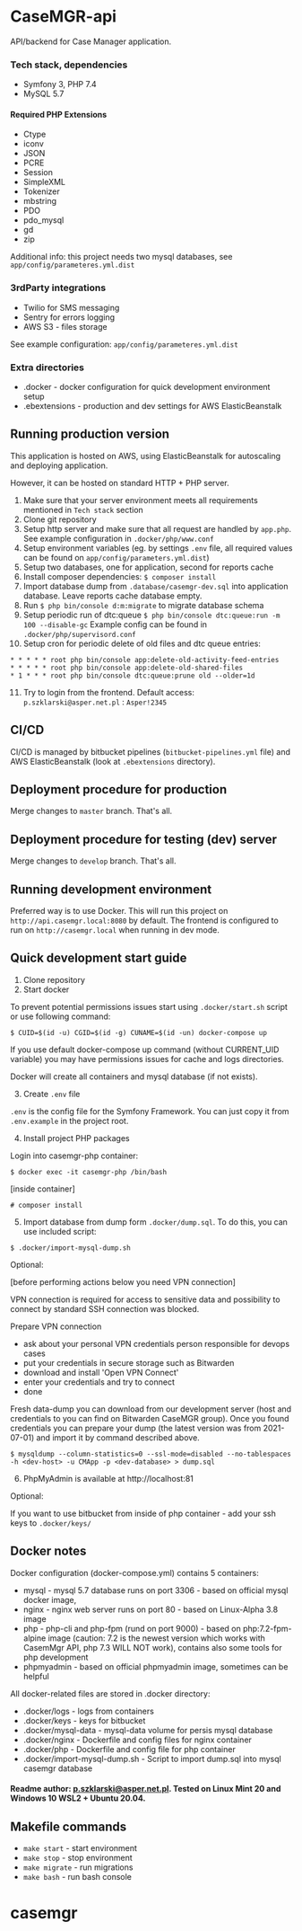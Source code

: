 CaseMGR-api
===========

API/backend for Case Manager application.

### Tech stack, dependencies

* Symfony 3, PHP 7.4
* MySQL 5.7

#### Required PHP Extensions
* Ctype
* iconv
* JSON
* PCRE
* Session
* SimpleXML
* Tokenizer
* mbstring
* PDO
* pdo_mysql
* gd
* zip

Additional info: this project needs two mysql databases, see `app/config/parameteres.yml.dist`

### 3rdParty integrations

* Twilio for SMS messaging
* Sentry for errors logging
* AWS S3 - files storage

See example configuration: `app/config/parameteres.yml.dist`

### Extra directories

* .docker - docker configuration for quick development environment setup
* .ebextensions - production and dev settings for AWS ElasticBeanstalk 

## Running production version

This application is hosted on AWS, using ElasticBeanstalk for autoscaling and deploying application.

However, it can be hosted on standard HTTP + PHP server.

1. Make sure that your server environment meets all requirements mentioned in `Tech stack` section
2. Clone git repository
3. Setup http server and make sure that all request are handled by `app.php`. See example configuration in `.docker/php/www.conf` 
4. Setup environment variables (eg. by settings `.env` file, all required values can be found on `app/config/parameters.yml.dist`) 
5. Setup two databases, one for application, second for reports cache
6. Install composer dependencies: 
   ```$ composer install```
7. Import database dump from `.database/casemgr-dev.sql` into application database. Leave reports cache database empty.
8. Run 
   ```$ php bin/console d:m:migrate``` to migrate database schema
9. Setup periodic run of dtc:queue
   ```$ php bin/console dtc:queue:run -m 100 --disable-gc``` 
   Example config can be found in `.docker/php/supervisord.conf`
10. Setup cron for periodic delete of old files and dtc queue entries:

```
* * * * * root php bin/console app:delete-old-activity-feed-entries
* * * * * root php bin/console app:delete-old-shared-files
* 1 * * * root php bin/console dtc:queue:prune old --older=1d

```
11. Try to login from the frontend. Default access: `p.szklarski@asper.net.pl` : `Asper!2345` 

## CI/CD

CI/CD is managed by bitbucket pipelines (`bitbucket-pipelines.yml` file) and AWS ElasticBeanstalk (look at `.ebextensions` directory).

## Deployment procedure for production

Merge changes to `master` branch. That's all.

## Deployment procedure for testing (dev) server

Merge changes to `develop` branch. That's all.


## Running development environment

Preferred way is to use Docker.  This will run this project on `http://api.casemgr.local:8080` by default.  The frontend is configured to run on `http://casemgr.local` when running in dev mode.

## Quick development start guide

1. Clone repository
2. Start docker

To prevent potential permissions issues start using ```.docker/start.sh``` script or use following command:

```
$ CUID=$(id -u) CGID=$(id -g) CUNAME=$(id -un) docker-compose up
```

If you use default docker-compose up command (without CURRENT_UID variable) you may have permissions issues for cache and logs directories.

Docker will create all containers and mysql database (if not exists).

3. Create `.env` file

`.env` is the config file for the Symfony Framework. You can just copy it from `.env.example` in the project root.

4. Install project PHP packages

Login into casemgr-php container:

```
$ docker exec -it casemgr-php /bin/bash
```

[inside container]

```
# composer install
```

5. Import database from dump form `.docker/dump.sql`. To do this, you can use included script:

```
$ .docker/import-mysql-dump.sh
```

Optional:

[before performing actions below you need VPN connection]

VPN connection is required for access to sensitive data and possibility to connect by standard SSH connection was blocked.

Prepare VPN connection
- ask about your personal VPN credentials person responsible for devops cases
- put your credentials in secure storage such as Bitwarden
- download and install 'Open VPN Connect'
- enter your credentials and try to connect
- done

Fresh data-dump you can download from our development server (host and credentials to you can find on Bitwarden CaseMGR group).
Once you found credentials you can prepare your dump (the latest version was from 2021-07-01) and import it by command described above.

```
$ mysqldump --column-statistics=0 --ssl-mode=disabled --no-tablespaces -h <dev-host> -u CMApp -p <dev-database> > dump.sql
```

6. PhpMyAdmin is available at http://localhost:81

Optional:

If you want to use bitbucket from inside of php container - add your ssh keys to ```.docker/keys/```

## Docker notes

Docker configuration (docker-compose.yml) contains 5 containers:

- mysql - mysql 5.7 database runs on port 3306 - based on official mysql docker image,
- nginx - nginx web server runs on port 80 - based on Linux-Alpha 3.8 image
- php - php-cli and php-fpm (rund on port 9000) - based on php:7.2-fpm-alpine image (caution: 7.2 is the newest version which works with CasemMgr API, php 7.3 WILL NOT work), contains also some tools for php development
- phpmyadmin - based on official phpmyadmin image, sometimes can be helpful

All docker-related files are stored in .docker directory:

- .docker/logs - logs from containers
- .docker/keys - keys for bitbucket
- .docker/mysql-data - mysql-data volume for persis mysql database
- .docker/nginx - Dockerfile and config files for nginx container
- .docker/php - Dockerfile and config file for php container
- .docker/import-mysql-dump.sh - Script to import dump.sql into mysql casemgr database


#### Readme author: p.szklarski@asper.net.pl. Tested on Linux Mint 20 and Windows 10 WSL2 + Ubuntu 20.04.

## Makefile commands

- `make start` - start environment
- `make stop` - stop environment
- `make migrate` - run migrations
- `make bash` - run bash console
# casemgr
